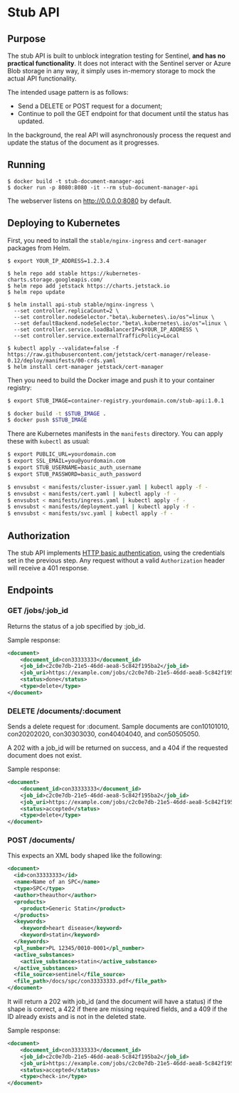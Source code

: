 # Stub API

## Purpose

The stub API is built to unblock integration testing for Sentinel, **and has
no practical functionality**. It does not interact with the Sentinel server
or Azure Blob storage in any way, it simply uses in-memory storage to mock
the actual API functionality.

The intended usage pattern is as follows:

- Send a DELETE or POST request for a document;
- Continue to poll the GET endpoint for that document until the status has
  updated.

In the background, the real API will asynchronously process the request and
update the status of the document as it progresses.

## Running

```
$ docker build -t stub-document-manager-api
$ docker run -p 8080:8080 -it --rm stub-document-manager-api
```

The webserver listens on http://0.0.0.0:8080 by default.

## Deploying to Kubernetes

First, you need to install the `stable/nginx-ingress` and `cert-manager` packages from Helm.

```
$ export YOUR_IP_ADDRESS=1.2.3.4

$ helm repo add stable https://kubernetes-charts.storage.googleapis.com/
$ helm repo add jetstack https://charts.jetstack.io
$ helm repo update

$ helm install api-stub stable/nginx-ingress \
  --set controller.replicaCount=2 \
  --set controller.nodeSelector."beta\.kubernetes\.io/os"=linux \
  --set defaultBackend.nodeSelector."beta\.kubernetes\.io/os"=linux \
  --set controller.service.loadBalancerIP=$YOUR_IP_ADDRESS \
  --set controller.service.externalTrafficPolicy=Local

$ kubectl apply --validate=false -f https://raw.githubusercontent.com/jetstack/cert-manager/release-0.12/deploy/manifests/00-crds.yaml
$ helm install cert-manager jetstack/cert-manager
```

Then you need to build the Docker image and push it to your container registry:

```bash
$ export STUB_IMAGE=container-registry.yourdomain.com/stub-api:1.0.1

$ docker build -t $STUB_IMAGE .
$ docker push $STUB_IMAGE
```

There are Kubernetes manifests in the `manifests` directory. You can apply these with `kubectl` as usual:

```bash
$ export PUBLIC_URL=yourdomain.com
$ export SSL_EMAIL=you@yourdomain.com
$ export STUB_USERNAME=basic_auth_username
$ export STUB_PASSWORD=basic_auth_password

$ envsubst < manifests/cluster-issuer.yaml | kubectl apply -f -
$ envsubst < manifests/cert.yaml | kubectl apply -f -
$ envsubst < manifests/ingress.yaml | kubectl apply -f -
$ envsubst < manifests/deployment.yaml | kubectl apply -f -
$ envsubst < manifests/svc.yaml | kubectl apply -f -
```

## Authorization

The stub API implements [HTTP basic authentication](https://en.wikipedia.org/wiki/Basic_access_authentication),
using the credentials set in the previous step. Any request without a valid `Authorization` header will receive
a 401 response.

## Endpoints

### GET /jobs/:job_id

Returns the status of a job specified by :job_id.

Sample response:

```xml
<document>
    <document_id>con33333333</document_id>
    <job_id>c2c0e7db-21e5-46dd-aea8-5c842f195ba2</job_id>
    <job_uri>https://example.com/jobs/c2c0e7db-21e5-46dd-aea8-5c842f195ba2</job_uri>
    <status>done</status>
    <type>delete</type>
</document>
```

### DELETE /documents/:document

Sends a delete request for :document. Sample documents are con10101010,
con20202020, con30303030, con40404040, and con50505050.

A 202 with a job_id will be returned on success, and a 404 if
the requested document does not exist.

Sample response:

```xml
<document>
    <document_id>con33333333</document_id>
    <job_id>c2c0e7db-21e5-46dd-aea8-5c842f195ba2</job_id>
    <job_uri>https://example.com/jobs/c2c0e7db-21e5-46dd-aea8-5c842f195ba2</job_uri>
    <status>accepted</status>
    <type>delete</type>
</document>
```

### POST /documents/

This expects an XML body shaped like the following:

```xml
<document>
  <id>con33333333</id>
  <name>Name of an SPC</name>
  <type>SPC</type>
  <author>theauthor</author>
  <products>
    <product>Generic Statin</product>
  </products>
  <keywords>
    <keyword>heart disease</keyword>
    <keyword>statin</keyword>
  </keywords>
  <pl_number>PL 12345/0010-0001</pl_number>
  <active_substances>
    <active_substance>statin</active_substance>
  </active_substances>
  <file_source>sentinel</file_source>
  <file_path>/docs/spc/con33333333.pdf</file_path>
</document>
```

It will return a 202 with job_id (and the document will have a
status) if the shape is correct, a 422 if there are missing
required fields, and a 409 if the ID already exists and is not
in the deleted state.

Sample response:

```xml
<document>
    <document_id>con33333333</document_id>
    <job_id>c2c0e7db-21e5-46dd-aea8-5c842f195ba2</job_id>
    <job_uri>https://example.com/jobs/c2c0e7db-21e5-46dd-aea8-5c842f195ba2</job_uri>
    <status>accepted</status>
    <type>check-in</type>
</document>
```

